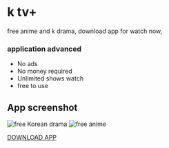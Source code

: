 # k tv+
free anime and k drama, download app for watch now,

### application advanced
* No ads
* No money required
* Unlimited shows watch
* free to use

## App screenshot

![free Korean drama](https://play-lh.googleusercontent.com/l_97xkuZVN9JoP30MKZV0ioRQKtTymnY3_UT_XCyhka1WCv97UjLAvegKrHqSIoCJJz7=w1052-h592-rw)
![free anime](https://play-lh.googleusercontent.com/huySvoDl7hwOgeeAAV6J3urCtBmiQDfCvSpp9JMGm9EPcomx3FR0mn2BARkJPHhoAPI=w1052-h592-rw)

[DOWNLOAD APP]()

